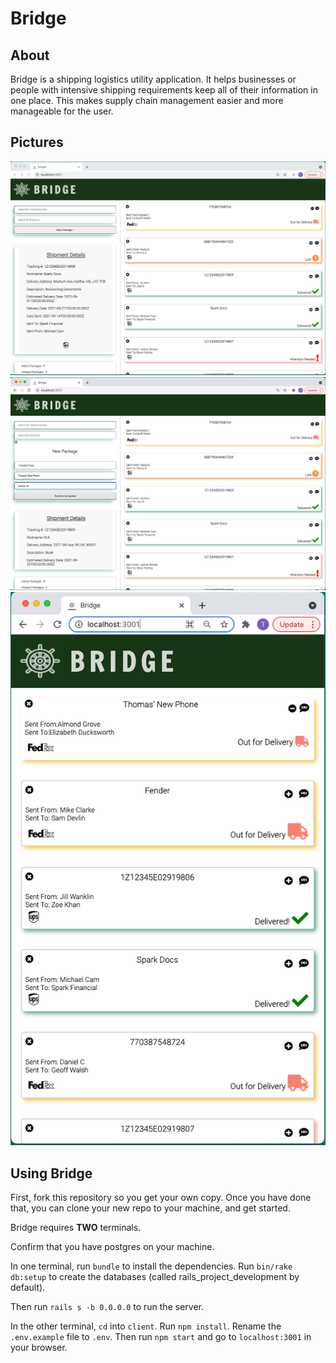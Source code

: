 # Bridge

## About

Bridge is a shipping logistics utility application. It helps businesses or people with intensive shipping requirements keep all of their information in one place. This makes supply chain management easier and more manageable for the user.

## Pictures

!["Bridge-Dashboard](https://github.com/DeclawedLyon/Bridge-Final-Project/blob/master/docs/bridge-dashboard.png?raw=true)
![Bridge-Add-A-Package](https://github.com/DeclawedLyon/Bridge-Final-Project/blob/master/docs/bridge-add-a-package.png?raw=true)
![Bridge-Mobile](https://github.com/DeclawedLyon/Bridge-Final-Project/blob/master/docs/bridge-mobile.png?raw=true)

## Using Bridge

First, fork this repository so you get your own copy. Once you have done that, you can clone your new repo to your machine, and get started.

Bridge requires **TWO** terminals.

Confirm that you have postgres on your machine.

In one terminal, run `bundle` to install the dependencies. Run `bin/rake db:setup` to create the databases (called rails_project_development by default).

Then run `rails s -b 0.0.0.0` to run the server.

In the other terminal, `cd` into `client`. Run `npm install`. Rename the `.env.example` file to `.env`. Then run `npm start` and go to `localhost:3001` in your browser.
